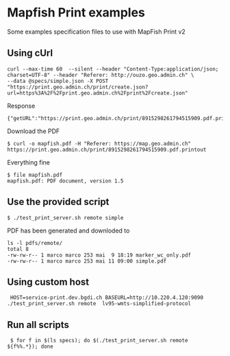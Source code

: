 Mapfish Print examples
=====================


Some examples specification files to use with MapFish Print v2


## Using cUrl


    curl --max-time 60  --silent --header "Content-Type:application/json; charset=UTF-8" --header "Referer: http://ouzo.geo.admin.ch" \
    --data @specs/simple.json -X POST "https://print.geo.admin.ch/print/create.json?url=https%3A%2F%2Fprint.geo.admin.ch%2Fprint%2Fcreate.json"

Response


    {"getURL":"https://print.geo.admin.ch/print/8915298261794515909.pdf.printout"}
    
Download the PDF

    $ curl -o mapfish.pdf -H "Referer: https://map.geo.admin.ch" https://print.geo.admin.ch/print/8915298261794515909.pdf.printout
    
Everything fine

    $ file mapfish.pdf 
    mapfish.pdf: PDF document, version 1.5

## Use the provided script


    $ ./test_print_server.sh remote simple
    
PDF has been generated and downloded to

    ls -l pdfs/remote/
    total 8
    -rw-rw-r-- 1 marco marco 253 mai  9 18:19 marker_wc_only.pdf
    -rw-rw-r-- 1 marco marco 253 mai 11 09:00 simple.pdf

## Using custom host


     HOST=service-print.dev.bgdi.ch BASEURL=http://10.220.4.120:9090  ./test_print_server.sh remote  lv95-wmts-simplified-protocol




## Run all scripts

     $ for f in $(ls specs); do $(./test_print_server.sh remote   ${f%%.*}); done
